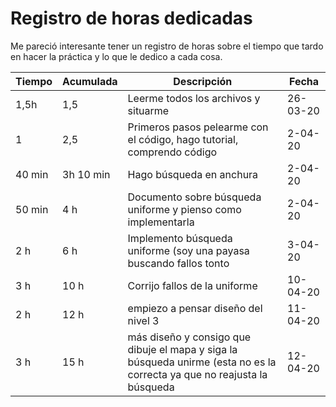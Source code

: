 # Registro de horas dedicadas  

Me pareció interesante tener un registro de horas sobre el tiempo que tardo en hacer la práctica y lo que le dedico a cada cosa. 

Tiempo | Acumulada | Descripción | Fecha  
--- | --- | --- | ---  
1,5h  | 1,5   | Leerme todos los archivos y situarme | 26-03-20  
 1  | 2,5 | Primeros pasos pelearme con el código, hago tutorial, comprendo código  | 2-04-20  
 40 min | 3h 10 min | Hago búsqueda en anchura |  2-04-20    
  50 min | 4 h | Documento sobre búsqueda uniforme y pienso como implementarla|  2-04-20    
  2 h | 6 h | Implemento búsqueda uniforme (soy una payasa buscando fallos tonto | 3-04-20  
  3 h | 10 h | Corrijo fallos de la uniforme | 10-04-20  
  2 h | 12 h | empiezo a pensar diseño del nivel 3 | 11-04-20  
  3 h | 15 h | más diseño y consigo que dibuje el mapa y siga la búsqueda unirme (esta no es la correcta ya que no reajusta la búsqueda  | 12-04-20  
